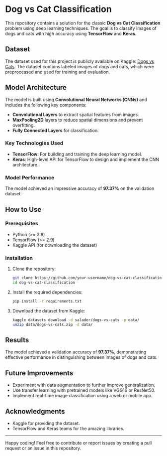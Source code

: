 
# Dog vs Cat Classification

This repository contains a solution for the classic **Dog vs Cat Classification** problem using deep learning techniques. The goal is to classify images of dogs and cats with high accuracy using **TensorFlow** and **Keras**.

## Dataset
The dataset used for this project is publicly available on Kaggle: [Dogs vs Cats](https://www.kaggle.com/datasets/salader/dogs-vs-cats/data). The dataset contains labeled images of dogs and cats, which were preprocessed and used for training and evaluation.

## Model Architecture
The model is built using **Convolutional Neural Networks (CNNs)** and includes the following key components:

- **Convolutional Layers** to extract spatial features from images.
- **MaxPooling2D** layers to reduce spatial dimensions and prevent overfitting.
- **Fully Connected Layers** for classification.

### Key Technologies Used
- **TensorFlow**: For building and training the deep learning model.
- **Keras**: High-level API for TensorFlow to design and implement the CNN architecture.

### Model Performance
The model achieved an impressive accuracy of **97.37%** on the validation dataset.

## How to Use
### Prerequisites
- Python (>= 3.8)
- TensorFlow (>= 2.9)
- Kaggle API (for downloading the dataset)

### Installation
1. Clone the repository:
   ```bash
   git clone https://github.com/your-username/dog-vs-cat-classification.git
   cd dog-vs-cat-classification
   ```
2. Install the required dependencies:
   ```bash
   pip install -r requirements.txt
   ```

3. Download the dataset from Kaggle:
   ```bash
   kaggle datasets download -d salader/dogs-vs-cats -p data/
   unzip data/dogs-vs-cats.zip -d data/
   ```


## Results
The model achieved a validation accuracy of **97.37%**, demonstrating effective performance in distinguishing between images of dogs and cats.

## Future Improvements
- Experiment with data augmentation to further improve generalization.
- Use transfer learning with pretrained models like VGG16 or ResNet50.
- Implement real-time image classification using a web or mobile app.

## Acknowledgments
- Kaggle for providing the dataset.
- TensorFlow and Keras teams for the amazing libraries.

---

Happy coding! Feel free to contribute or report issues by creating a pull request or an issue in this repository.

